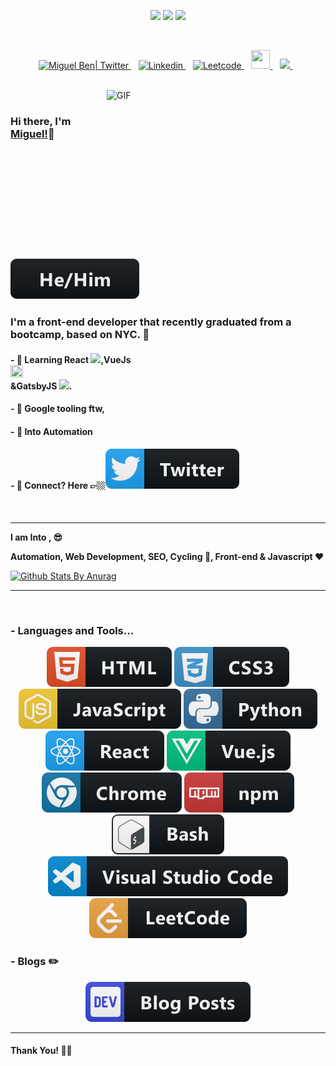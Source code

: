 
<!--
**migben/migben** is a ✨ _special_ ✨ repository because its `README.md` (this file) appears on your GitHub profile.

Here are some ideas to get you started:

- 🔭 I’m currently working on ...
- 🌱 I’m currently learning ...
- 👯 I’m looking to collaborate on ...
- 🤔 I’m looking for help with ...
- 💬 Ask me about ...
- 📫 How to reach me: ...
- 😄 Pronouns: ...
- ⚡ Fun fact: ...
-->


<p align="center">
  <img width="40" src="https://img.icons8.com/cotton/64/000000/star.png"/>
  <img width="50" src="https://github.githubassets.com/images/mona-whisper.gif" />
  <img width="40" src="https://img.icons8.com/cotton/64/000000/star.png"/>
</p> 


<br/>
<p align="center">
  <a href="https://twitter.com/SutzakuX">
    <img alt="Miguel Ben| Twitter" height="30px" src="https://img.icons8.com/color/48/000000/twitter-squared.png"/>
  </a>&nbsp;&nbsp;
  <a href="https://www.linkedin.com/in/miguelben/">
    <img alt="Linkedin" height="30px" src="https://img.icons8.com/color/64/000000/linkedin.png"/>
  </a>&nbsp;&nbsp;
  <a href="https://leetcode.com/migben/">
    <img alt="Leetcode" height="30px" src="https://img.icons8.com/ultraviolet/40/000000/code.png"/>
  </a>&nbsp;&nbsp;
  <a href="https://ko-fi.com/I2I3C8M5">
    <img height="30px" width="30" src="https://uploads-ssl.webflow.com/5c14e387dab576fe667689cf/5ca5bf1dff3c03fbf7cc9b3c_Kofi_logo_RGB_rounded-p-500.png"/>
  </a>&nbsp;&nbsp;
  <a href="https://dev.to/migben">
    <img height="30" src="https://raw.githubusercontent.com/WaylonWalker/WaylonWalker/main/icon/dev.png">
  </a>&nbsp;&nbsp;
</p>

<br />

<img align="right" height="270px" width="350px" alt="GIF" src="https://media0.giphy.com/media/du3J3cXyzhj75IOgvA/giphy.gif?cid=ecf05e47345b8db67ffc5ae993159c8eacb95ef4efad754a&rid=giphy.gif" />
<br />

### Hi there, I'm [Miguel!](https://www.miguelben.dev):wave:  ![](https://github.com/MikeCodesDotNET/ColoredBadges/raw/master/svg/pronouns/hehim.svg?sanitize=true)

### I'm a front-end developer that recently graduated from a bootcamp, based on NYC. :statue_of_liberty: 


#### - 🐲 Learning React  <code><img height="20" src="https://avatars2.githubusercontent.com/u/39895671?s=400&v=4"></code>,VueJs <code> <img height="20" width="20" src="https://banner2.cleanpng.com/20180718/cbh/kisspng-vue-js-javascript-library-angularjs-react-vue-js-5b4ebe1bc45884.1915769815318871318042.jpg"> </code> &GatsbyJS <code><img height="20" src="https://avatars3.githubusercontent.com/u/12551863?s=400&v=4"></code>.




#### - 🔭 Google tooling ftw, 

#### - :robot: Into Automation
#### - 💬 Connect? Here 👉🏼[<img src="https://github.com/MikeCodesDotNET/ColoredBadges/raw/master/svg/social/twitter.svg?sanitize=true" >](https://twitter.com/SutzakuX/)


<br />

<hr />

**I am Into , 😎**

**Automation, Web Development, SEO, Cycling :bicyclist:, Front-end & Javascript ❤️**
<br />


[![Github Stats By Anurag](https://github-readme-stats.vercel.app/api?username=migben&show_icons=true&title_color=fff&icon_color=79ff97&text_color=9f9f9f&bg_color=151515)](https://github.com/anuraghazra/github-readme-stats)

*************

<br />

### - Languages and Tools...

<p align="center">

<!-- For more icons please follow  https://github.com/MikeCodesDotNET/ColoredBadges -->

  <img src="https://github.com/MikeCodesDotNET/ColoredBadges/raw/master/svg/dev/languages/html.svg?sanitize=true" alt="html" style="vertical-align:top margin:6px 4px">
  <img src="https://github.com/MikeCodesDotNET/ColoredBadges/raw/master/svg/dev/languages/css3.svg" alt="html" style="vertical-align:top margin:6px 4px">
  
  <img src="https://github.com/MikeCodesDotNET/ColoredBadges/raw/master/svg/dev/languages/js.svg?sanitize=true" alt="js" style="vertical-align:top margin:6px 4px">
  <img src="https://github.com/MikeCodesDotNET/ColoredBadges/raw/master/svg/dev/languages/python.svg?sanitize=true" alt="python" style="vertical-align:top margin:6px 4px">
  <img src="https://github.com/MikeCodesDotNET/ColoredBadges/raw/master/svg/dev/frameworks/react.svg?sanitize=true" alt="react" style="vertical-align:top margin:6px 4px"">
  <img src="https://github.com/MikeCodesDotNET/ColoredBadges/raw/master/svg/dev/frameworks/vue.svg?sanitize=true" alt="vue" style="vertical-align:top margin:6px 4px">
  <img src="https://github.com/MikeCodesDotNET/ColoredBadges/raw/master/svg/dev/misc/chrome.svg?sanitize=true" alt="chrome" style="vertical-align:top margin:6px 4px">
  <img src="https://github.com/MikeCodesDotNET/ColoredBadges/raw/master/svg/dev/services/npm.svg?sanitize=true" alt="npm" style="vertical-align:top margin:6px 4px">
  <img src="https://github.com/MikeCodesDotNET/ColoredBadges/raw/master/svg/dev/tools/bash.svg?sanitize=true" alt="bash" style="vertical-align:top margin:6px 4px">
  <img src="https://github.com/MikeCodesDotNET/ColoredBadges/raw/master/svg/dev/tools/visualstudio_code.svg?sanitize=true" alt="vscode" style="vertical-align:top margin:6px 4px">
    <img src="https://github.com/MikeCodesDotNET/ColoredBadges/raw/master/svg/dev/services/leetcode.svg" alt="vscode" style="vertical-align:top margin:6px 4px">


</p>

### - Blogs ✏️

<p align="center">
  <a href="https://dev.to/migben">
    <img src="https://github.com/MikeCodesDotNET/ColoredBadges/raw/master/svg/blogs/devto.svg?sanitize=true"> 
  </a>
</p>


***********************************

#### Thank You! 👋🐸




  


